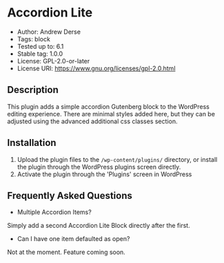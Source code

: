 # Accordion Lite

- Author: Andrew Derse
- Tags: block
- Tested up to: 6.1
- Stable tag: 1.0.0
- License: GPL-2.0-or-later
- License URI: https://www.gnu.org/licenses/gpl-2.0.html

## Description

This plugin adds a simple accordion Gutenberg block to the WordPress editing experience. There are minimal styles added here, but they can be adjusted using the advanced additional css classes section.

## Installation

1. Upload the plugin files to the `/wp-content/plugins/` directory, or install the plugin through the WordPress plugins screen directly.
1. Activate the plugin through the 'Plugins' screen in WordPress

## Frequently Asked Questions

- Multiple Accordion Items?

Simply add a second Accordion Lite Block directly after the first.

- Can I have one item defaulted as open?

Not at the moment. Feature coming soon.
